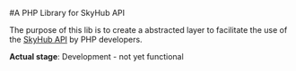 #A PHP Library for SkyHub API

The purpose of this lib is to create a abstracted layer to facilitate the use of the [SkyHub API](www.skyhub.com.br) by PHP developers.

**Actual stage**: Development - not yet functional